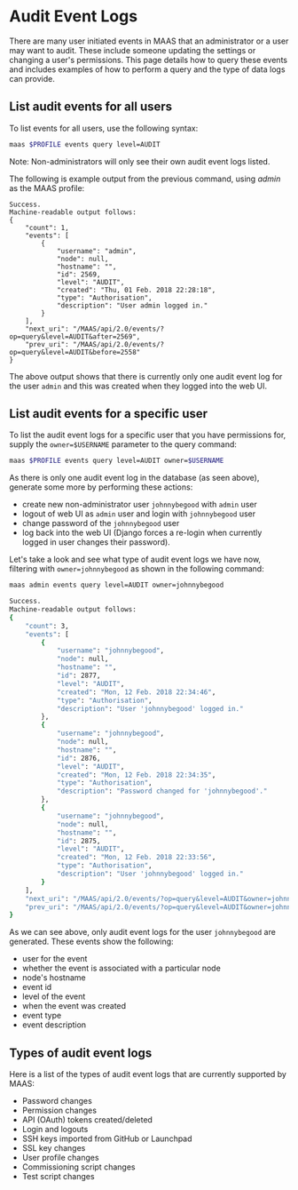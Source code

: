 

# Audit Event Logs

There are many user initiated events in MAAS that an administrator or a user
may want to audit. These include someone updating the settings or changing a
user's permissions. This page details how to query these events and includes
examples of how to perform a query and the type of data logs can provide.

## List audit events for all users

To list events for all users, use the following syntax:

```bash
maas $PROFILE events query level=AUDIT
```

Note:
    Non-administrators will only see their own audit event logs listed.

The following is example output from the previous command, using *admin* as the
MAAS profile:

```no-highlight
Success.
Machine-readable output follows:
{
    "count": 1,
    "events": [
        {
            "username": "admin",
            "node": null,
            "hostname": "",
            "id": 2569,
            "level": "AUDIT",
            "created": "Thu, 01 Feb. 2018 22:28:18",
            "type": "Authorisation",
            "description": "User admin logged in."
        }
    ],
    "next_uri": "/MAAS/api/2.0/events/?op=query&level=AUDIT&after=2569",
    "prev_uri": "/MAAS/api/2.0/events/?op=query&level=AUDIT&before=2558"
}
```

The above output shows that there is currently only one audit event log for the user
`admin` and this was created when they logged into the web UI.


## List audit events for a specific user

To list the audit event logs for a specific user that you have permissions for,
supply the `owner=$USERNAME` parameter to the query command:

```bash
maas $PROFILE events query level=AUDIT owner=$USERNAME
```

As there is only one audit event log in the database (as seen above), generate
some more by performing these actions:

- create new non-administrator user `johnnybegood` with `admin` user
- logout of web UI as `admin` user and login with `johnnybegood` user
- change password of the `johnnybegood` user
- log back into the web UI (Django forces a re-login when currently logged in
  user changes their password).

Let's take a look and see what type of audit event logs we have now, filtering
with `owner=johnnybegood` as shown in the following command:

```bash
maas admin events query level=AUDIT owner=johnnybegood
```

```bash
Success.
Machine-readable output follows:
{
    "count": 3,
    "events": [
        {
            "username": "johnnybegood",
            "node": null,
            "hostname": "",
            "id": 2877,
            "level": "AUDIT",
            "created": "Mon, 12 Feb. 2018 22:34:46",
            "type": "Authorisation",
            "description": "User 'johnnybegood' logged in."
        },
        {
            "username": "johnnybegood",
            "node": null,
            "hostname": "",
            "id": 2876,
            "level": "AUDIT",
            "created": "Mon, 12 Feb. 2018 22:34:35",
            "type": "Authorisation",
            "description": "Password changed for 'johnnybegood'."
        },
        {
            "username": "johnnybegood",
            "node": null,
            "hostname": "",
            "id": 2875,
            "level": "AUDIT",
            "created": "Mon, 12 Feb. 2018 22:33:56",
            "type": "Authorisation",
            "description": "User 'johnnybegood' logged in."
        }
    ],
    "next_uri": "/MAAS/api/2.0/events/?op=query&level=AUDIT&owner=johnnybegood&after=2877",
    "prev_uri": "/MAAS/api/2.0/events/?op=query&level=AUDIT&owner=johnnybegood&before=2875"
}
```

As we can see above, only audit event logs for the user `johnnybegood` are
generated. These events show the following:

- user for the event
- whether the event is associated with a particular node
- node's hostname
- event id
- level of the event
- when the event was created
- event type
- event description

## Types of audit event logs

Here is a list of the types of audit event logs that are currently supported by MAAS:

- Password changes
- Permission changes
- API (OAuth) tokens created/deleted
- Login and logouts
- SSH keys imported from GitHub or Launchpad
- SSL key changes
- User profile changes
- Commissioning script changes
- Test script changes

